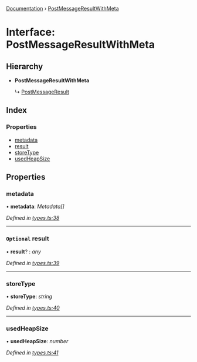 [Documentation](../README.md) › [PostMessageResultWithMeta](postmessageresultwithmeta.md)

# Interface: PostMessageResultWithMeta

## Hierarchy

* **PostMessageResultWithMeta**

  ↳ [PostMessageResult](postmessageresult.md)

## Index

### Properties

* [metadata](postmessageresultwithmeta.md#metadata)
* [result](postmessageresultwithmeta.md#optional-result)
* [storeType](postmessageresultwithmeta.md#storetype)
* [usedHeapSize](postmessageresultwithmeta.md#usedheapsize)

## Properties

###  metadata

• **metadata**: *Metadata[]*

*Defined in [types.ts:38](https://github.com/badbatch/cachemap/blob/f503e0e/packages/core-worker/src/types.ts#L38)*

___

### `Optional` result

• **result**? : *any*

*Defined in [types.ts:39](https://github.com/badbatch/cachemap/blob/f503e0e/packages/core-worker/src/types.ts#L39)*

___

###  storeType

• **storeType**: *string*

*Defined in [types.ts:40](https://github.com/badbatch/cachemap/blob/f503e0e/packages/core-worker/src/types.ts#L40)*

___

###  usedHeapSize

• **usedHeapSize**: *number*

*Defined in [types.ts:41](https://github.com/badbatch/cachemap/blob/f503e0e/packages/core-worker/src/types.ts#L41)*
